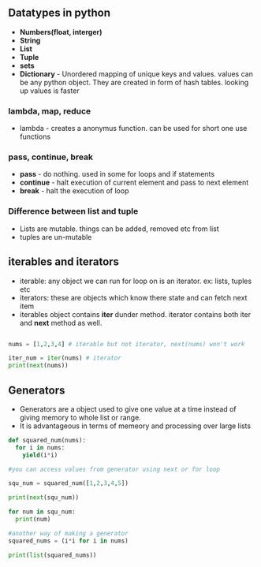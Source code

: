 
## Datatypes in python

* **Numbers(float, interger)**
* **String**
* **List**
* **Tuple**
* **sets**
* **Dictionary** - Unordered mapping of unique keys and values. values can be any python object. They are created in form of hash tables. looking up values is faster

### lambda, map, reduce
* lambda - creates a anonymus function. can be used for short one use functions

### pass, continue, break
* **pass** - do nothing. used in some for loops and if statements
* **continue** - halt execution of current element and pass to next element
* **break** - halt the execution of loop


### Difference between list and tuple
* Lists are mutable. things can be added, removed etc from list
* tuples are un-mutable

## iterables and iterators

* iterable: any object we can run for loop on is an iterator. ex: lists, tuples etc
* iterators: these are objects which know there state and can fetch next item
* iterables object contains **__iter__** dunder method. iterator contains both iter and **__next__** method as well.

```python

nums = [1,2,3,4] # iterable but not iterator, next(nums) won't work

iter_num = iter(nums) # iterator 
print(next(nums))
```


## Generators
* Generators are a object used to give one value at a time instead of giving memory to whole list or range.
* It is advantageous in terms of memeory and processing over large lists

```python
def squared_num(nums):
  for i in nums:
    yield(i*i)

#you can access values from generator using next or for loop

squ_num = squared_num([1,2,3,4,5])

print(next(squ_num))

for num in squ_num:
  print(num)

#another way of making a generator
squared_nums = (i*i for i in nums)

print(list(squared_nums))

```

